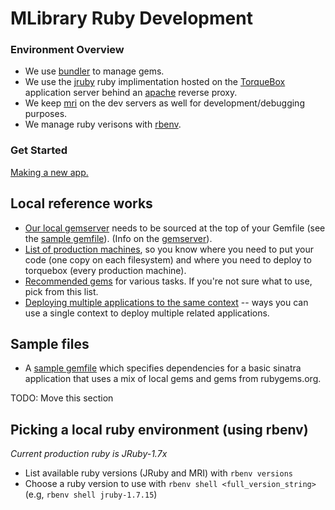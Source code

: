 # MLibrary Ruby Development

### Environment Overview

* We use [bundler](http://bundler.io/) to manage gems.
* We use the [jruby](http://jruby.org/) ruby implimentation hosted on the [TorqueBox](http://torquebox.org) application server behind an [apache](http://httpd.apache.org) reverse proxy.
* We keep [mri](https://www.ruby-lang.org/en/) on the dev servers as well for development/debugging purposes.
* We manage ruby verisons with [rbenv](http://rbenv.org).

### Get Started
[Making a new app.](tutorials/basic_torquebox_app.md)

## Local reference works

* [Our local gemserver](http://gems.www.lib.umich.edu/) needs to be sourced at the top of your Gemfile (see the [sample gemfile](samples/sample_gemfile.md)). (Info on the [gemserver](gemserver.md)).
* [List of production machines](list_of_production_machines.md), so you know where you need to put your code (one copy on each filesystem) and where you need to deploy to torquebox (every production machine).
* [Recommended gems](recommended_gems.md) for various tasks. If you're not sure what to use, pick from this list.
* [Deploying multiple applications to the same context](multi_deploy.md) -- ways you can use a single context to deploy multiple related applications.

## Sample files

* A [sample gemfile](samples/sample_gemfile.md) which specifies dependencies for a basic sinatra application that uses a mix of local gems and gems from rubygems.org.

TODO: Move this section

## Picking a local ruby environment (using rbenv)

*Current production ruby is JRuby-1.7x*

* List available ruby versions (JRuby and MRI) with `rbenv versions`
* Choose a ruby version to use with `rbenv shell <full_version_string>` (e.g, `rbenv shell jruby-1.7.15`)
